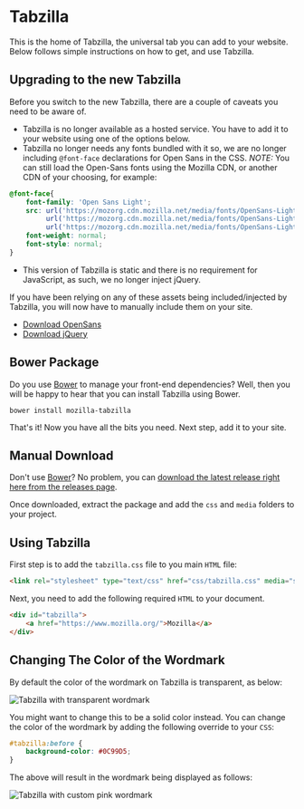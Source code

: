 # Tabzilla

This is the home of Tabzilla, the universal tab you can add to your website. Below
follows simple instructions on how to get, and use Tabzilla.

## Upgrading to the new Tabzilla

Before you switch to the new Tabzilla, there are a couple of caveats you need to be
aware of.

- Tabzilla is no longer available as a hosted service. You have to add it to your
website using one of the options below.
- Tabzilla no longer needs any fonts bundled with it so, we are no longer including
`@font-face` declarations for Open Sans in the CSS. *NOTE:* You can still load
the Open-Sans fonts using the Mozilla CDN, or another CDN of your choosing, for example:

```CSS
@font-face{
    font-family: 'Open Sans Light';
	src: url('https://mozorg.cdn.mozilla.net/media/fonts/OpenSans-Light-webfont.eot?#iefix') format('embedded-opentype'),
         url('https://mozorg.cdn.mozilla.net/media/fonts/OpenSans-Light-webfont.woff') format('woff'),
         url('https://mozorg.cdn.mozilla.net/media/fonts/OpenSans-Light-webfont.ttf') format('truetype');
    font-weight: normal;
    font-style: normal;
}
```

- This version of Tabzilla is static and there is no requirement for JavaScript,
as such, we no longer inject jQuery.

If you have been relying on any of these assets being included/injected by Tabzilla,
you will now have to manually include them on your site.

* [Download OpenSans](https://www.mozilla.org/styleguide/communications/typefaces/)
* [Download jQuery](https://jquery.com/)

## Bower Package

Do you use [Bower](http://bower.io/) to manage your front-end dependencies? Well, then you will be
happy to hear that you can install Tabzilla using Bower.

```Shell
bower install mozilla-tabzilla
```

That's it! Now you have all the bits you need. Next step, add it to your site.

## Manual Download

Don't use [Bower](http://bower.io/)? No problem, you can [download the latest release right here from the releases page](https://github.com/mozilla/tabzilla/releases).

Once downloaded, extract the package and add the `css` and `media` folders to your
project.

## Using Tabzilla

First step is to add the `tabzilla.css` file to you main `HTML` file:

```HTML
<link rel="stylesheet" type="text/css" href="css/tabzilla.css" media="screen" />
```

Next, you need to add the following required `HTML` to your document.

```HTML
<div id="tabzilla">
    <a href="https://www.mozilla.org/">Mozilla</a>
</div>
```

## Changing The Color of the Wordmark

By default the color of the wordmark on Tabzilla is transparent, as below:

![Tabzilla with transparent wordmark](https://raw.github.com/mozilla/tabzilla/master/docs-assets/transparent.png)

You might want to change this to be a solid color instead. You can change
the color of the wordmark by adding the following override to your `CSS`:

```CSS
#tabzilla:before {
    background-color: #0C99D5;
}
```

The above will result in the wordmark being displayed as follows:

![Tabzilla with custom pink wordmark](https://raw.github.com/mozilla/tabzilla/master/docs-assets/default.png)
